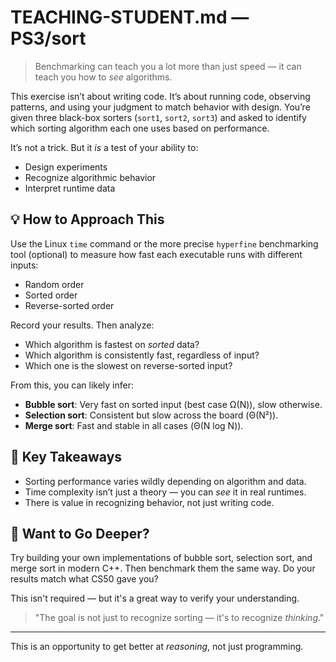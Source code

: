 # TEACHING-STUDENT.md — PS3/sort

> Benchmarking can teach you a lot more than just speed — it can teach you how to *see* algorithms.

This exercise isn’t about writing code. It’s about running code, observing patterns, and using your judgment to match behavior with design. You’re given three black-box sorters (`sort1`, `sort2`, `sort3`) and asked to identify which sorting algorithm each one uses based on performance.

It’s not a trick. But it *is* a test of your ability to:

- Design experiments
- Recognize algorithmic behavior
- Interpret runtime data

## 💡 How to Approach This

Use the Linux `time` command or the more precise `hyperfine` benchmarking tool (optional) to measure how fast each executable runs with different inputs:

- Random order
- Sorted order
- Reverse-sorted order

Record your results. Then analyze:

- Which algorithm is fastest on *sorted* data?
- Which algorithm is consistently fast, regardless of input?
- Which one is the slowest on reverse-sorted input?

From this, you can likely infer:

- **Bubble sort**: Very fast on sorted input (best case Ω(N)), slow otherwise.
- **Selection sort**: Consistent but slow across the board (Θ(N²)).
- **Merge sort**: Fast and stable in all cases (Θ(N log N)).

## 📌 Key Takeaways

- Sorting performance varies wildly depending on algorithm and data.
- Time complexity isn’t just a theory — you can *see* it in real runtimes.
- There is value in recognizing behavior, not just writing code.

## 🧪 Want to Go Deeper?

Try building your own implementations of bubble sort, selection sort, and merge sort in modern C++. Then benchmark them the same way. Do your results match what CS50 gave you?

This isn't required — but it's a great way to verify your understanding.

> "The goal is not just to recognize sorting — it's to recognize *thinking*."

---

This is an opportunity to get better at *reasoning*, not just programming.

